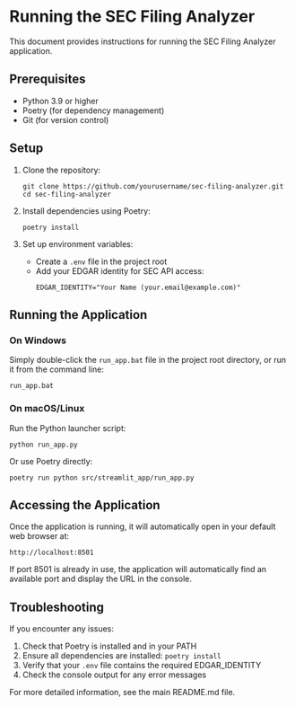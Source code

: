 # Running the SEC Filing Analyzer

This document provides instructions for running the SEC Filing Analyzer application.

## Prerequisites

- Python 3.9 or higher
- Poetry (for dependency management)
- Git (for version control)

## Setup

1. Clone the repository:
   ```
   git clone https://github.com/yourusername/sec-filing-analyzer.git
   cd sec-filing-analyzer
   ```

2. Install dependencies using Poetry:
   ```
   poetry install
   ```

3. Set up environment variables:
   - Create a `.env` file in the project root
   - Add your EDGAR identity for SEC API access:
     ```
     EDGAR_IDENTITY="Your Name (your.email@example.com)"
     ```

## Running the Application

### On Windows

Simply double-click the `run_app.bat` file in the project root directory, or run it from the command line:

```
run_app.bat
```

### On macOS/Linux

Run the Python launcher script:

```
python run_app.py
```

Or use Poetry directly:

```
poetry run python src/streamlit_app/run_app.py
```

## Accessing the Application

Once the application is running, it will automatically open in your default web browser at:

```
http://localhost:8501
```

If port 8501 is already in use, the application will automatically find an available port and display the URL in the console.

## Troubleshooting

If you encounter any issues:

1. Check that Poetry is installed and in your PATH
2. Ensure all dependencies are installed: `poetry install`
3. Verify that your `.env` file contains the required EDGAR_IDENTITY
4. Check the console output for any error messages

For more detailed information, see the main README.md file.
